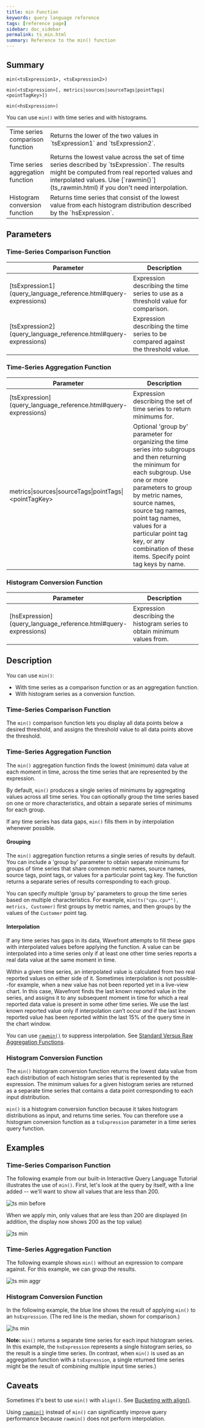 ```yaml
---
title: min Function
keywords: query language reference
tags: [reference page]
sidebar: doc_sidebar
permalink: ts_min.html
summary: Reference to the min() function
---
```

## Summary
```
min(<tsExpression1>, <tsExpression2>)

min(<tsExpression>[, metrics|sources|sourceTags|pointTags|<pointTagKey>])

min(<hsExpression>)
```
You can use `min()` with time series and with histograms.

<table style="width: 100%;">
<colgroup>
<col width="20%" />
<col width="80%" />
</colgroup>
<tbody>
<tr>
<td markdown="span"> Time series <br>comparison function</td>
<td markdown="span">Returns the lower of the two values in `tsExpression1` and `tsExpression2`.</td></tr>
<tr>
<td markdown="span"> Time series <br>aggregation function</td>
<td markdown="span">Returns the lowest value across the set of time series described by `tsExpression`. The results might be computed from real reported values and interpolated values. Use  [`rawmin()`](ts_rawmin.html) if you don't need interpolation.</td></tr>
<tr>
<td markdown="span">Histogram <br>conversion function</td>
<td markdown="span">Returns time series that consist of the lowest value from each histogram distribution described by the `hsExpression`.</td>
</tr>
</tbody>
</table>

## Parameters

### Time-Series Comparison Function

<table style="width: 100%;">
<tbody>
<thead>
<tr><th width="20%">Parameter</th><th width="80%">Description</th></tr>
</thead>
<tr>
<td markdown="span"> [tsExpression1](query_language_reference.html#query-expressions)</td>
<td>Expression describing the time series to use as a threshold value for comparison. </td></tr>
<tr>
<td markdown="span"> [tsExpression2](query_language_reference.html#query-expressions)</td>
<td>Expression describing the time series to be compared against the threshold value.   </td>
</tr>
</tbody>
</table>

### Time-Series Aggregation Function

<table style="width: 100%;">
<thead>
<tr><th width="30%">Parameter</th><th width="70%">Description</th></tr>
</thead>
<tbody>
<tr>
<td markdown="span"> [tsExpression](query_language_reference.html#query-expressions)</td>
<td>Expression describing the set of time series to return minimums for. </td></tr>
<tr>
<td>metrics&vert;sources&vert;sourceTags&vert;pointTags&vert;&lt;pointTagKey&gt;</td>
<td>Optional 'group by' parameter for organizing the time series into subgroups and then returning the minimum for each subgroup.
Use one or more parameters to group by metric names, source names, source tag names, point tag names, values for a particular point tag key, or any combination of these items. Specify point tag keys by name.</td>
</tr>
</tbody>
</table>

### Histogram Conversion Function

<table style="width: 100%;">
<thead>
<tr><th width="30%">Parameter</th><th width="70%">Description</th></tr>
</thead>
<tbody>
<tr>
<td markdown="span"> [hsExpression](query_language_reference.html#query-expressions)</td>
<td>Expression describing the histogram series to obtain minimum values from. </td></tr>
</tbody>
</table>

## Description

You can use `min()`:
* With time series as a comparison function or as an aggregation function.
* With histogram series as a conversion function.

### Time-Series Comparison Function

The `min()` comparison function lets you display all data points below a desired threshold, and assigns the threshold value to all data points above the threshold.

### Time-Series Aggregation Function

The `min()` aggregation function finds the lowest (minimum) data value at each moment in time, across the time series that are represented by the expression.

By default, `min()` produces a single series of minimums by aggregating values across all time series. You can optionally group the time series based on one or more characteristics, and obtain a separate series of minimums for each group.

If any time series has data gaps, `min()` fills them in by interpolation whenever possible.

#### Grouping

The `min()` aggregation function returns a single series of results by default. You can include a 'group by' parameter to obtain separate minimums for groups of time series that share common metric names, source names, source tags, point tags, or values for a particular point tag key.
The function returns a separate series of results corresponding to each group.

You can specify multiple 'group by' parameters to group the time series based on multiple characteristics. For example, `min(ts("cpu.cpu*"), metrics, Customer)` first groups by metric names, and then groups by the values of the `Customer` point tag.

#### Interpolation

If any time series has gaps in its data, Wavefront attempts to fill these gaps with interpolated values before applying the function.
A value can be interpolated into a time series only if at least one other time series reports a real data value at the same moment in time.

Within a given time series, an interpolated value is calculated from two real reported values on either side of it.
Sometimes interpolation is not possible--for example, when a new value has not been reported yet in a live-view chart.
In this case, Wavefront finds the last known reported value in the series, and assigns it to any subsequent moment in time for which a real reported data value is present in some other time series. We use the last known reported value only if interpolation can’t occur _and_ if the last known reported value has been reported within the last 15% of the query time in the chart window.

You can use [`rawmin()`](ts_rawmin.html) to suppress interpolation.  See [Standard Versus Raw Aggregation Functions](query_language_aggregate_functions.html).

### Histogram Conversion Function

The `min()` histogram conversion function returns the lowest data value from each distribution of each histogram series that is represented by the expression. The minimum values for a given histogram series are returned as a separate time series that contains a data point corresponding to each input distribution.

`min()` is a histogram conversion function because it takes histogram distributions as input, and returns time series. You can therefore use a histogram conversion function as a `tsExpression` parameter in a time series query function.


## Examples

### Time-Series Comparison Function

The following example from our built-in Interactive Query Language Tutorial illustrates the use of `min()`. First, let's look at the query by itself, with a line added -- we'll want to show all values that are less than 200.

![ts min before](images/ts_min_before.png)

When we apply min, only values that are less than 200 are displayed (in addition, the display now shows 200 as the top value)

![ts min](images/ts_min.png)

### Time-Series Aggregation Function

The following example shows `min()` without an expression to compare against. For this example, we can group the results.

![ts min aggr](images/ts_min_aggr.png)

### Histogram Conversion Function

In the following example, the blue line shows the result of applying `min()` to an `hsExpression`. (The red line is the median, shown for comparison.)

![hs min](images/hs_min.png)

**Note:**  `min()` returns a separate time series for each input histogram series. In this example, the `hsExpression` represents a single histogram series, so the result is a single time series. (In contrast, when `min()` is used as an aggregation function with a `tsExpression`, a single returned time series might be the result of combining multiple input time series.)


## Caveats

Sometimes it's best to use `min()` with `align()`. See [Bucketing with align()](query_language_align_function.html).

Using [`rawmin()`](ts_rawmin.html) instead of `min()` can significantly improve query performance because `rawmin()` does not perform interpolation.
